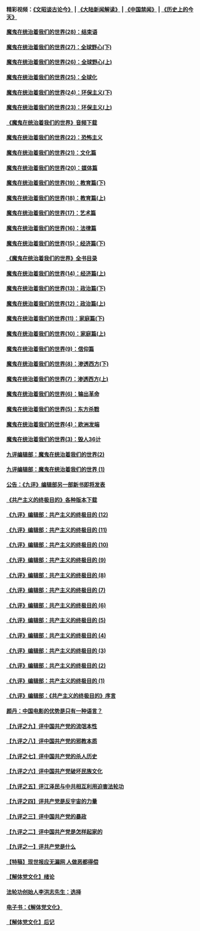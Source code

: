#### 精彩视频：[《文昭谈古论今》](https://github.com/gfw-breaker/wenzhao/blob/master/README.md?t=01162131) | [《大陆新闻解读》](https://github.com/gfw-breaker/ntdtv-comedy/blob/master/README.md?t=01162131) | [《中国禁闻》](https://github.com/gfw-breaker/ntdtv-news/blob/master/README.md?t=01162131) | [《历史上的今天》](https://github.com/gfw-breaker/today-in-history/blob/master/README.md?t=01162131) 

#### [魔鬼在统治着我们的世界(28)：结束语](../pages/nsc422/n10936246.md?t=01162131) 

#### [魔鬼在统治着我们的世界(27)：全球野心(下)](../pages/nsc422/n10928319.md?t=01162131) 

#### [魔鬼在统治着我们的世界(26)：全球野心(上)](../pages/nsc422/n10900318.md?t=01162131) 

#### [魔鬼在统治着我们的世界(25)：全球化](../pages/nsc422/n10788205.md?t=01162131) 

#### [魔鬼在统治着我们的世界(24)：环保主义(下)](../pages/nsc422/n10695307.md?t=01162131) 

#### [魔鬼在统治着我们的世界(23)：环保主义(上)](../pages/nsc422/n10688613.md?t=01162131) 

#### [《魔鬼在统治着我们的世界》音频下载](../pages/nsc422/n10635553.md?t=01162131) 

#### [魔鬼在统治着我们的世界(22)：恐怖主义](../pages/nsc422/n10614727.md?t=01162131) 

#### [魔鬼在统治着我们的世界(21)：文化篇](../pages/nsc422/n10597706.md?t=01162131) 

#### [魔鬼在统治着我们的世界(20)：媒体篇](../pages/nsc422/n10586579.md?t=01162131) 

#### [魔鬼在统治着我们的世界(19)：教育篇(下)](../pages/nsc422/n10564808.md?t=01162131) 

#### [魔鬼在统治着我们的世界(18)：教育篇(上)](../pages/nsc422/n10526970.md?t=01162131) 

#### [魔鬼在统治着我们的世界(17)：艺术篇](../pages/nsc422/n10499093.md?t=01162131) 

#### [魔鬼在统治着我们的世界(16)：法律篇](../pages/nsc422/n10485969.md?t=01162131) 

#### [魔鬼在统治着我们的世界(15)：经济篇(下)](../pages/nsc422/n10469975.md?t=01162131) 

#### [《魔鬼在统治着我们的世界》全书目录](../pages/nsc422/n10464261.md?t=01162131) 

#### [魔鬼在统治着我们的世界(14)：经济篇(上)](../pages/nsc422/n10457370.md?t=01162131) 

#### [魔鬼在统治着我们的世界(13)：政治篇(下)](../pages/nsc422/n10448270.md?t=01162131) 

#### [魔鬼在统治着我们的世界(12)：政治篇(上)](../pages/nsc422/n10444576.md?t=01162131) 

#### [魔鬼在统治着我们的世界(11)：家庭篇(下)](../pages/nsc422/n10440961.md?t=01162131) 

#### [魔鬼在统治着我们的世界(10)：家庭篇(上)](../pages/nsc422/n10435448.md?t=01162131) 

#### [魔鬼在统治着我们的世界(9)：信仰篇](../pages/nsc422/n10432159.md?t=01162131) 

#### [魔鬼在统治着我们的世界(8)：渗透西方(下)](../pages/nsc422/n10429603.md?t=01162131) 

#### [魔鬼在统治着我们的世界(7)：渗透西方(上)](../pages/nsc422/n10426013.md?t=01162131) 

#### [魔鬼在统治着我们的世界(6)：输出革命](../pages/nsc422/n10421536.md?t=01162131) 

#### [魔鬼在统治着我们的世界(5)：东方杀戮](../pages/nsc422/n10417707.md?t=01162131) 

#### [魔鬼在统治着我们的世界(4)：欧洲发端](../pages/nsc422/n10414890.md?t=01162131) 

#### [魔鬼在统治着我们的世界(3)：毁人36计](../pages/nsc422/n10411583.md?t=01162131) 

#### [九评编辑部：魔鬼在统治着我们的世界(2)](../pages/nsc422/n10410036.md?t=01162131) 

#### [九评编辑部：魔鬼在统治着我们的世界 (1)](../pages/nsc422/n10406825.md?t=01162131) 

#### [公告：《九评》编辑部另一部新书即将发表](../pages/nsc422/n10405104.md?t=01162131) 

#### [《共产主义的终极目的》各种版本下载](../pages/nsc422/n10022138.md?t=01162131) 

#### [《九评》编辑部：共产主义的终极目的 (12)](../pages/nsc422/n9933272.md?t=01162131) 

#### [《九评》编辑部：共产主义的终极目的 (11)](../pages/nsc422/n9924973.md?t=01162131) 

#### [《九评》编辑部：共产主义的终极目的 (10)](../pages/nsc422/n9920883.md?t=01162131) 

#### [《九评》编辑部：共产主义的终极目的 (9)](../pages/nsc422/n9916363.md?t=01162131) 

#### [《九评》编辑部：共产主义的终极目的 (8)](../pages/nsc422/n9912488.md?t=01162131) 

#### [《九评》编辑部：共产主义的终极目的 (7)](../pages/nsc422/n9901176.md?t=01162131) 

#### [《九评》编辑部：共产主义的终极目的 (6)](../pages/nsc422/n9899359.md?t=01162131) 

#### [《九评》编辑部：共产主义的终极目的 (5)](../pages/nsc422/n9893174.md?t=01162131) 

#### [《九评》编辑部：共产主义的终极目的 (4)](../pages/nsc422/n9891246.md?t=01162131) 

#### [《九评》编辑部：共产主义的终极目的 (3)](../pages/nsc422/n9879879.md?t=01162131) 

#### [《九评》编辑部：共产主义的终极目的 (2)](../pages/nsc422/n9876205.md?t=01162131) 

#### [《九评》编辑部：共产主义的终极目的 (1)](../pages/nsc422/n9865857.md?t=01162131) 

#### [《九评》编辑部：《共产主义的终极目的》序言](../pages/nsc422/n9862666.md?t=01162131) 

#### [颜丹：中国电影的优势是只有一种语言？](../pages/nsc422/n9583062.md?t=01162131) 

#### [【九评之九】评中国共产党的流氓本性](../pages/nsc422/n737542.md?t=01162131) 

#### [【九评之八】评中国共产党的邪教本质](../pages/nsc422/n735942.md?t=01162131) 

#### [【九评之七】评中国共产党的杀人历史](../pages/nsc422/n733806.md?t=01162131) 

#### [【九评之六】评中国共产党破坏民族文化](../pages/nsc422/n731667.md?t=01162131) 

#### [【九评之五】评江泽民与中共相互利用迫害法轮功](../pages/nsc422/n730058.md?t=01162131) 

#### [【九评之四】评共产党是反宇宙的力量](../pages/nsc422/n727814.md?t=01162131) 

#### [【九评之三】评中国共产党的暴政](../pages/nsc422/n725597.md?t=01162131) 

#### [【九评之二】评中国共产党是怎样起家的](../pages/nsc422/n723946.md?t=01162131) 

#### [【九评之一】评共产党是什么](../pages/nsc422/n722529.md?t=01162131) 

#### [【特稿】现世报应无漏网 人做恶都得偿](../pages/nsc422/n4215167.md?t=01162131) 

#### [【解体党文化】绪论](../pages/nsc422/n1449356.md?t=01162131) 

#### [法轮功创始人李洪志先生：选择](../pages/nsc422/n3580738.md?t=01162131) 

#### [电子书：《解体党文化》](../pages/nsc422/n1573484.md?t=01162131) 

#### [【解体党文化】后记](../pages/nsc422/n1531999.md?t=01162131) 

